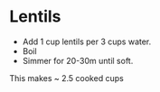 # Lentils

- Add 1 cup lentils per 3 cups water.
- Boil
- Simmer for 20-30m until soft.

This makes ~ 2.5 cooked cups
